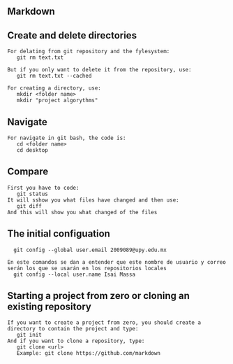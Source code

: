 ## Markdown
## Create and delete directories

    For delating from git repository and the fylesystem:
       git rm text.txt
       
    But if you only want to delete it from the repository, use: 
       git rm text.txt --cached
       
    For creating a directory, use: 
       mkdir <folder name>
       mkdir "project algorythms"
       
## Navigate 

    For navigate in git bash, the code is: 
       cd <folder name>
       cd desktop 
       
## Compare 

    First you have to code: 
       git status
    It will sshow you what files have changed and then use:
       git diff 
    And this will show you what changed of the files
       
## The initial configuation

      git config --global user.email 2009089@upy.edu.mx
    
    En este comandos se dan a entender que este nombre de usuario y correo serán los que se usarán en los repositorios locales
      git config --local user.name Isai Massa
     
## Starting a project from zero or cloning an existing repository

    If you want to create a project from zero, you should create a directory to contain the project and type: 
       git init 
    And if you want to clone a repository, type: 
       git clone <url>
       Example: git clone https://github.com/markdown
